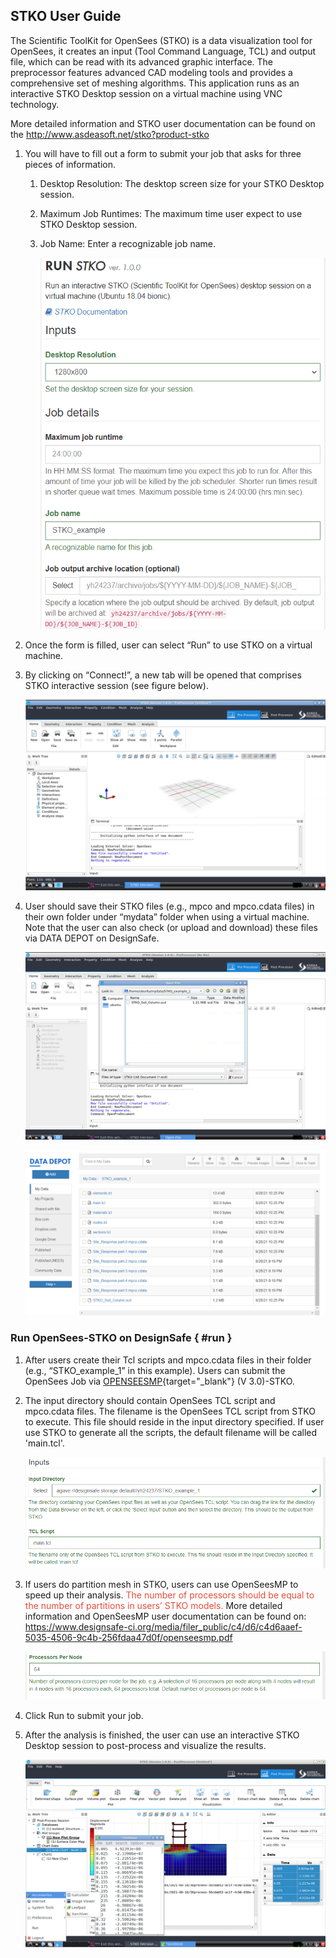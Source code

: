 ## STKO User Guide


The Scientific ToolKit for OpenSees (STKO) is a data visualization tool for OpenSees, it creates an input (Tool Command Language, TCL) and output file, which can be read with its advanced graphic interface. The preprocessor features advanced CAD modeling tools and provides a comprehensive set of meshing algorithms. This application runs as an interactive STKO Desktop session on a virtual machine using VNC technology.

More detailed information and STKO user documentation can be found on the <a href="http://www.asdeasoft.net/stko?product-stko" target="_blank">http://www.asdeasoft.net/stko?product-stko</a>

1. You will have to fill out a form to submit your job that asks for three pieces of information.

	1. Desktop Resolution: The desktop screen size for your STKO Desktop session.
	2. Maximum Job Runtimes: The maximum time user expect to use STKO Desktop session.
	3. Job Name: Enter a recognizable job name.
	
		![](./imgs/STKO-1.png)

2. Once the form is filled, user can select “Run” to use STKO on a virtual machine. 
3. By clicking on “Connect!”, a new tab will be opened that comprises STKO interactive session (see figure below).
	
	![](./imgs/STKO-2.png)

4. User should save their STKO files (e.g., mpco and mpco.cdata files) in their own folder under “mydata” folder when using a virtual machine. Note that the user can also check (or upload and download) these files via DATA DEPOT on DesignSafe.

	![](./imgs/STKO-3.png)

	![](./imgs/STKO-4.png)

### Run OpenSees-STKO on DesignSafe { #run }

1. After users create their Tcl scripts and mpco.cdata files in their folder (e.g., “STKO_example_1” in this example). Users can submit the OpenSees Job via [OPENSEESMP](https://www.designsafe-ci.org/workspace/opensees-mp-s3){target="_blank"} (V 3.0)-STKO.

2. The input directory should contain OpenSees TCL script and mpco.cdata files. The filename is the OpenSees TCL script from STKO to execute. This file should reside in the input directory specified. If user use STKO to generate all the scripts, the default filename will be called 'main.tcl'.

	![](./imgs/STKO-5.png)

3. If users do partition mesh in STKO, users can use OpenSeesMP to speed up their analysis. <span style="color: #e74c3c;">The number of processors should be equal to the number of partitions in users’ STKO models.</span> More detailed information and OpenSeesMP user documentation can be found on: <a href="https://www.designsafe-ci.org/media/filer_public/c4/d6/c4d6aaef-5035-4506-9c4b-256fdaa47d0f/openseesmp.pdf">https://www.designsafe-ci.org/media/filer_public/c4/d6/c4d6aaef-5035-4506-9c4b-256fdaa47d0f/openseesmp.pdf</a>

	![](./imgs/STKO-6.png)

4. Click Run to submit your job.

5. After the analysis is finished, the user can use an interactive STKO Desktop session to post-process and visualize the results.

	![](./imgs/STKO-7.png)
